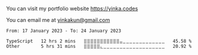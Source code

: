 You can visit my portfolio website <https://yinka.codes>

You can email me at <yinkakun@gmail.com>

<!--START_SECTION:waka-->

```text
From: 17 January 2023 - To: 24 January 2023

TypeScript   12 hrs 2 mins   ⣿⣿⣿⣿⣿⣿⣿⣿⣿⣿⣿⣤⣀⣀⣀⣀⣀⣀⣀⣀⣀⣀⣀⣀⣀   45.58 %
Other        5 hrs 31 mins   ⣿⣿⣿⣿⣿⣄⣀⣀⣀⣀⣀⣀⣀⣀⣀⣀⣀⣀⣀⣀⣀⣀⣀⣀⣀   20.92 %
```

<!--END_SECTION:waka-->
